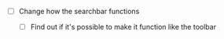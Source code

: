 - [ ] Change how the searchbar functions
	- [ ] Find out if it's possible to make it function like the toolbar

